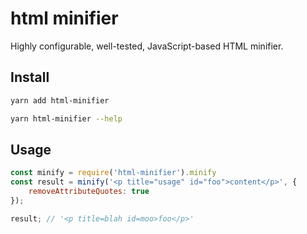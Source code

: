 # html minifier

Highly configurable, well-tested, JavaScript-based HTML minifier.

## Install

```sh
yarn add html-minifier

yarn html-minifier --help
```

## Usage

```js
const minify = require('html-minifier').minify
const result = minify('<p title="usage" id="foo">content</p>', {
    removeAttributeQuotes: true
});

result; // '<p title=blah id=moo>foo</p>'

```
